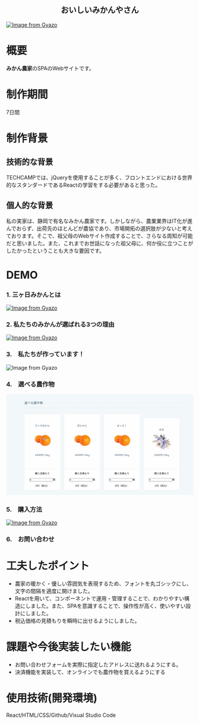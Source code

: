 <h2 align="center">おいしいみかんやさん</h2>

[![Image from Gyazo](https://i.gyazo.com/b92baf8ccd183963de24e438338f3fc4.jpg)](https://gyazo.com/b92baf8ccd183963de24e438338f3fc4)

# 概要
**みかん農家**のSPAのWebサイトです。

# 制作期間
7日間

# 制作背景
## 技術的な背景
TECHCAMPでは、jQueryを使用することが多く、フロントエンドにおける世界的なスタンダードであるReactの学習をする必要があると思った。

## 個人的な背景
私の実家は、静岡で有名なみかん農家です。しかしながら、農業業界はIT化が進んでおらず、出荷先のほとんどが農協であり、市場開拓の選択肢が少ないと考えております。そこで、祖父母のWebサイト作成することで、さらなる周知が可能だと思いました。また、これまでお世話になった祖父母に、何か役に立つことがしたかったということも大きな要因です。

# DEMO

### 1. 三ヶ日みかんとは

[![Image from Gyazo](https://i.gyazo.com/49d681f79d7cfe5571f929bd2ef2edf5.png)](https://gyazo.com/49d681f79d7cfe5571f929bd2ef2edf5)

### 2. 私たちのみかんが選ばれる3つの理由

[![Image from Gyazo](https://i.gyazo.com/469899fd57eb7df1452d4406de787b16.png)](https://gyazo.com/469899fd57eb7df1452d4406de787b16)

### 3.　私たちが作っています！

![Image from Gyazo](a58669b3a23ccf3efc55b919eca9bc0e.gif)

### 4.　選べる農作物

![Image from Gyazo](978046c59f1196bec81f2748a704a4bc.gif)

### 5.　購入方法

[![Image from Gyazo](https://i.gyazo.com/e4d7d97c47f3ded1156aecb90b15038d.png)](https://gyazo.com/e4d7d97c47f3ded1156aecb90b15038d)

### 6.　お問い合わせ



# 工夫したポイント
- 農家の暖かく・優しい雰囲気を表現するため、フォントを丸ゴシックにし、文字の間隔を適度に開けました。
- Reactを用いて、コンポーネントで運用・管理することで、わかりやすい構造にしました。また、SPAを意識することで、操作性が高く、使いやすい設計にしました。
- 税込価格の見積もりを瞬時に出せるようにしました。

# 課題や今後実装したい機能
- お問い合わせフォームを実際に指定したアドレスに送れるようにする。
- 決済機能を実装して、オンラインでも農作物を買えるようにする

# 使用技術(開発環境)
React/HTML/CSS/Github/Visual Studio Code

